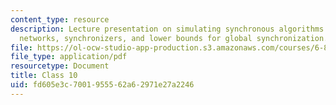 ```yaml
---
content_type: resource
description: Lecture presentation on simulating synchronous algorithms in asynchronous
  networks, synchronizers, and lower bounds for global synchronization.
file: https://ol-ocw-studio-app-production.s3.amazonaws.com/courses/6-852j-distributed-algorithms-fall-2009/fd605e3c7001955562a62971e27a2246_MIT6_852JF09_lec10.pdf
file_type: application/pdf
resourcetype: Document
title: Class 10
uid: fd605e3c-7001-9555-62a6-2971e27a2246
---
```

